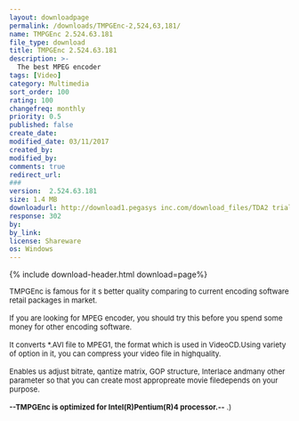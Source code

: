 ```yaml
---
layout: downloadpage
permalink: /downloads/TMPGEnc-2,524,63,181/
name: TMPGEnc 2.524.63.181
file_type: download
title: TMPGEnc 2.524.63.181
description: >-
  The best MPEG encoder
tags: [Video]
category: Multimedia
sort_order: 100
rating: 100
changefreq: monthly
priority: 0.5
published: false
create_date:
modified_date: 03/11/2017
created_by:
modified_by:
comments: true
redirect_url:
###
version:  2.524.63.181
size: 1.4 MB
downloadurl: http://download1.pegasys inc.com/download_files/TDA2 trial 2.1.9.90 install_EN.exe
response: 302
by:
by_link:
license: Shareware
os: Windows
---
```


{% include download-header.html download=page%}

<p style="fix-download-text !important">
<p><font size="2">TMPGEnc is famous for it s better quality comparing to current encoding software retail packages in market. <br />
<br />
If you are looking for MPEG encoder, you should try this before you spend some money for other encoding software.<br />
<br />
It converts *.AVI file to MPEG1, the format which is used in VideoCD.Using variety of option in it, you can compress your video file in highquality.<br />
<br />
Enables us adjust bitrate, qantize matrix, GOP structure, Interlace andmany other parameter so that you can create most appropreate movie filedepends on your purpose. <br />
<br />
<strong>--TMPGEnc is optimized for Intel(R)Pentium(R)4 processor.--</strong> .)</font></p></p>
